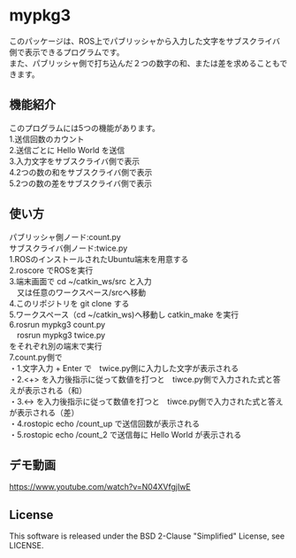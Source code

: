 # mypkg3
このパッケージは、ROS上でパブリッシャから入力した文字をサブスクライバ側で表示できるプログラムです。  
また、パブリッシャ側で打ち込んだ２つの数字の和、または差を求めることもできます。
## 機能紹介    
このプログラムには5つの機能があります。  
1.送信回数のカウント  
2.送信ごとに Hello World を送信  
3.入力文字をサブスクライバ側で表示  
4.2つの数の和をサブスクライバ側で表示  
5.2つの数の差をサブスクライバ側で表示  
## 使い方  
パブリッシャ側ノード:count.py  
サブスクライバ側ノード:twice.py  
1.ROSのインストールされたUbuntu端末を用意する  
2.roscore でROSを実行  
3.端末画面で cd ~/catkin_ws/src と入力  
　又は任意のワークスペース/srcへ移動  
4.このリポジトリを git clone する  
5.ワークスペース（cd ~/catkin_ws)へ移動し catkin_make を実行  
6.rosrun mypkg3 count.py  
　rosrun mypkg3 twice.py  
  をそれぞれ別の端末で実行  
7.count.py側で  
    ・1.文字入力 + Enter で　twice.py側に入力した文字が表示される  
    ・2.<+> を入力後指示に従って数値を打つと　tiwce.py側で入力された式と答えが表示される（和）  
    ・3.<-> を入力後指示に従って数値を打つと　tiwce.py側で入力された式と答えが表示される（差）  
    ・4.rostopic echo /count_up で送信回数が表示される  
    ・5.rostopic echo /count_2 で送信毎に Hello World が表示される  
## デモ動画  
https://www.youtube.com/watch?v=N04XVfgjIwE
## License  
This software is released under the BSD 2-Clause "Simplified" License, see LICENSE.
